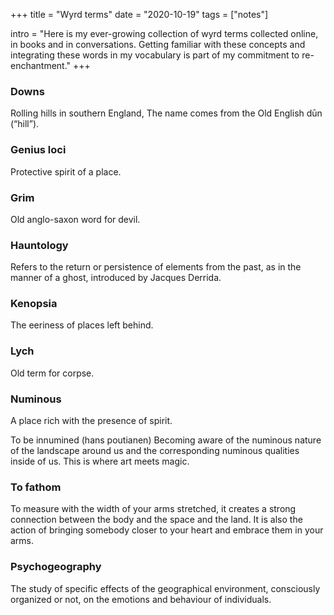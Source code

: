 +++
title = "Wyrd terms"
date = "2020-10-19"
tags = ["notes"]

intro = "Here is my ever-growing collection of wyrd terms collected online, in books and in conversations. Getting familiar with these concepts and integrating these words in my vocabulary is part of my commitment to re-enchantment."
+++

### Downs
Rolling hills in southern England, The name comes from the Old English dūn (“hill”).

### Genius loci
Protective spirit of a place.

### Grim
Old anglo-saxon word for devil.

### Hauntology
Refers to the return or persistence of elements from the past, as in the manner of a ghost, introduced by Jacques Derrida.

### Kenopsia
The eeriness of places left behind.

### Lych
Old term for corpse.

### Numinous
A place rich with the presence of spirit.

To be innumined (hans poutianen)
Becoming aware of the numinous nature of the landscape around us and the corresponding numinous qualities inside of us. This is where art meets magic.

### To fathom
To measure with the width of your arms stretched, it creates a strong connection between the body and the space and the land. It is also the action of bringing somebody closer to your heart and embrace them in your arms.

### Psychogeography
The study of specific effects of the geographical environment, consciously organized or not, on the emotions and behaviour of individuals.
